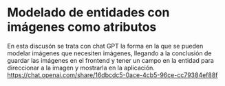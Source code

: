 # Modelado de entidades con imágenes como atributos
En esta discusón se trata con chat GPT la forma en la que se pueden modelar imágenes que necesiten imágenes, llegando a la conclusión de guardar las imágenes en el frontend y tener un campo en la entidad para direccionar a la imagen y mostrarla en la aplicación.
https://chat.openai.com/share/16dbcdc5-0ace-4cb5-96ce-cc79384ef88f